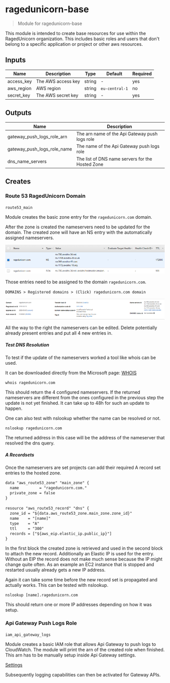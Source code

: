 # ragedunicorn-base

> Module for ragedunicorn-base

This module is intended to create base resources for use within the RagedUnicorn organization. This includes basic roles and users that don't belong to a specific application or project or other aws resources.


## Inputs

| Name       | Description        | Type   | Default        | Required |
|------------|--------------------|--------|----------------|----------|
| access_key | The AWS access key | string | -              | yes      |
| aws_region | AWS region         | string | `eu-central-1` | no       |
| secret_key | The AWS secret key | string | -              | yes      |


## Outputs

| Name                        | Description                                      |
|-----------------------------|--------------------------------------------------|
| gateway_push_logs_role_arn  | The arn name of the Api Gateway push logs role   |
| gateway_push_logs_role_name | The name of the Api Gateway push logs role       |
| dns_name_servers            | The list of DNS name servers for the Hosted Zone |

## Creates

### Route 53 RagedUnicorn Domain

`route53_main`

Module creates the basic zone entry for the `ragedunicorn.com` domain.

After the zone is created the nameservers need to be updated for the domain. The created zone will have an NS entry with the automatically assigned nameservers.

![dns-default-nameservers](../docs/dns_setup_1.png "dns-default-nameservers")

Those entries need to be assigned to the domain `ragedunicorn.com`.

`DOMAINS > Registered domains > (Click) ragedunicorn.com domain`

![domain-default-nameservers](../docs/dns_setup_2.png "domain-default-nameservers")

All the way to the right the nameservers can be edited. Delete potentially already present entries and put all 4 new entries in.

##### Test DNS Resolution

To test if the update of the nameservers worked a tool like whois can be used.

It can be downloaded directly from the Microsoft page: [WHOIS](https://docs.microsoft.com/de-de/sysinternals/downloads/whois)

```
whois ragedunicorn.com
```

This should return the 4 configured nameservers. If the returned nameservers are different from the ones configured in the previous step the update is not yet finished. It can take up to 48h for such an update to happen.

One can also test with nslookup whether the name can be resolved or not.

```
nslookup ragedunicorn.com
```

The returned address in this case will be the address of the nameserver that resolved the dns query.

##### A Recordsets

Once the nameservers are set projects can add their required A record set entries to the hosted zone.

```hcl
data "aws_route53_zone" "main_zone" {
  name         = "ragedunicorn.com."
  private_zone = false
}

resource "aws_route53_record" "dns" {
  zone_id = "${data.aws_route53_zone.main_zone.zone_id}"
  name    = "[name]"
  type    = "A"
  ttl     = "300"
  records = ["${aws_eip.elastic_ip.public_ip}"]
}
```

In the first block the created zone is retrieved and used in the second block to attach the new record. Additionally an Elastic IP is used for the entry. Without an EIP the record does not make much sense because the IP might change quite often. As an example an EC2 instance that is stopped and restarted usually already gets a new IP address.

Again it can take some time before the new record set is propagated and actually works. This can be tested with nslookup.

```
nslookup [name].ragedunicorn.com
```

This should return one or more IP addresses depending on how it was setup.

### Api Gateway Push Logs Role

`iam_api_gateway_logs`

Module creates a basic IAM role that allows Api Gateway to push logs to CloudWatch. The module will print the arn of the created role when finished.
This arn has to be manually setup inside Api Gateway settings.

[Settings](https://eu-central-1.console.aws.amazon.com/apigateway/home?region=eu-central-1#/settings)

Subsequently logging capabilities can then be activated for Gateway APIs.
